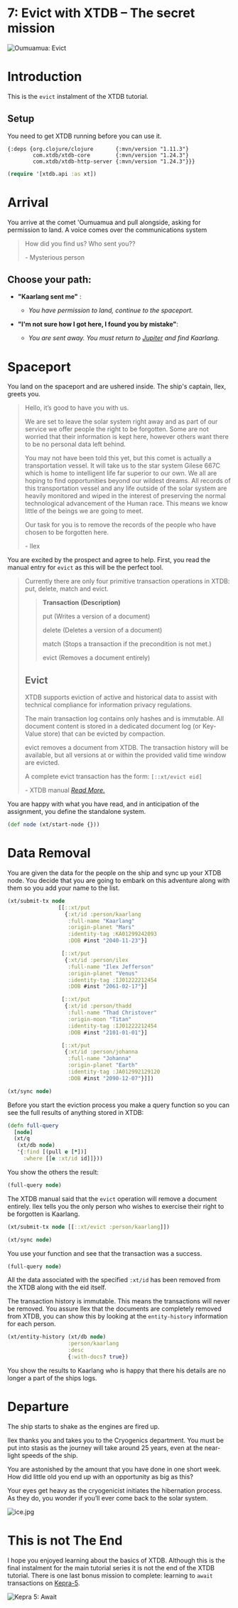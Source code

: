 # 7: Evict with XTDB – The secret mission

![Oumuamua: Evict](https://github.com/xtdb/xtdb-tutorial/raw/main/images/7a-evict-meteor-title.png)

# Introduction

This is the `evict` instalment of the XTDB tutorial.

## Setup

You need to get XTDB running before you can use it.

<!--- Stil want to show the user deps.edn even though it's loaded in the repo. --->
```edn no-exec
{:deps {org.clojure/clojure       {:mvn/version "1.11.3"}
        com.xtdb/xtdb-core        {:mvn/version "1.24.3"}
        com.xtdb/xtdb-http-server {:mvn/version "1.24.3"}}}
```

```clojure
(require '[xtdb.api :as xt])
```

# Arrival

You arrive at the comet 'Oumuamua and pull alongside, asking for permission to land.
A voice comes over the communications system


> How did you find us? Who sent you??
>
> \- Mysterious person


## Choose your path:


  * **"Kaarlang sent me"** :
      * *You have permission to land, continue to the spaceport.*


  * **"I'm not sure how I got here, I found you by mistake"**:
      *  *You are sent away. You must return to [Jupiter](https://nextjournal.com/xtdb-tutorial/delete) and find Kaarlang.*

# Spaceport

You land on the spaceport and are ushered inside.
The ship's captain, Ilex, greets you.

> Hello, it’s good to have you with us.
>
> We are set to leave the solar system right away and as part of our service we offer people the right to be forgotten.
> Some are not worried that their information is kept here, however others want there to be no personal data left behind.
>
> You may not have been told this yet, but this comet is actually a transportation vessel.
> It will take us to the star system Gilese 667C which is home to intelligent life far superior to our own.
> We all are hoping to find opportunities beyond our wildest dreams.
> All records of this transportation vessel and any life outside of the solar system are heavily monitored and wiped in the interest of preserving the normal technological advancement of the Human race.
> This means we know little of the beings we are going to meet.
>
> Our task for you is to remove the records of the people who have chosen to be forgotten here.
>
> \- Ilex

You are excited by the prospect and agree to help.
First, you read the manual entry for `evict` as this will be the perfect tool.

> Currently there are only four primitive transaction operations in XTDB: put, delete, match and evict.
>
>> **Transaction**    **(Description)**
>>
>> put                (Writes a version of a document)
>>
>> delete           (Deletes a version of a document)
>>
>> match           (Stops a transaction if the precondition is not met.)
>>
>> evict             (Removes a document entirely)
>
> ## Evict
> XTDB supports eviction of active and historical data to assist with technical compliance for information privacy regulations.
>
> The main transaction log contains only hashes and is immutable.
> All document content is stored in a dedicated document log (or Key-Value store) that can be evicted by compaction.
>
> evict removes a document from XTDB.
> The transaction history will be available, but all versions at or within the provided valid time window are evicted.
>
> A complete evict transaction has the form:
> `[::xt/evict eid]`
>
> \- XTDB manual *[Read More.](https://xtdb.com/reference/transactions.html#evict)*

You are happy with what you have read, and in anticipation of the assignment, you define the standalone system.

```clojure
(def node (xt/start-node {}))
```

# Data Removal

You are given the data for the people on the ship and sync up your XTDB node.
You decide that you are going to embark on this adventure along with them so you add your name to the list.

```clojure
(xt/submit-tx node
                [[::xt/put
                  {:xt/id :person/kaarlang
                   :full-name "Kaarlang"
                   :origin-planet "Mars"
                   :identity-tag :KA01299242093
                   :DOB #inst "2040-11-23"}]

                 [::xt/put
                  {:xt/id :person/ilex
                   :full-name "Ilex Jefferson"
                   :origin-planet "Venus"
                   :identity-tag :IJ01222212454
                   :DOB #inst "2061-02-17"}]

                 [::xt/put
                  {:xt/id :person/thadd
                   :full-name "Thad Christover"
                   :origin-moon "Titan"
                   :identity-tag :IJ01222212454
                   :DOB #inst "2101-01-01"}]

                 [::xt/put
                  {:xt/id :person/johanna
                   :full-name "Johanna"
                   :origin-planet "Earth"
                   :identity-tag :JA012992129120
                   :DOB #inst "2090-12-07"}]])

(xt/sync node)
```

Before you start the eviction process you make a query function so you can see the full results of anything stored in XTDB:

```clojure
(defn full-query
  [node]
  (xt/q
   (xt/db node)
   '{:find [(pull e [*])]
     :where [[e :xt/id id]]}))
```

You show the others the result:

```clojure
(full-query node)
```

The XTDB manual said that the `evict` operation will remove a document entirely.
Ilex tells you the only person who wishes to exercise their right to be forgotten is Kaarlang.

```clojure
(xt/submit-tx node [[::xt/evict :person/kaarlang]])

(xt/sync node)
```

You use your function and see that the transaction was a success.

```clojure
(full-query node)
```

All the data associated with the specified `:xt/id` has been removed from the XTDB along with the eid itself.

The transaction history is immutable.
This means the transactions will never be removed.
You assure Ilex that the documents are completely removed from XTDB, you can show this by looking at the `entity-history` information for each person.

```clojure
(xt/entity-history (xt/db node)
                   :person/kaarlang
                   :desc
                   {:with-docs? true})
```

You show the results to Kaarlang who is happy that there his details are no longer a part of the ships logs.

# Departure

The ship starts to shake as the engines are fired up.

Ilex thanks you and takes you to the Cryogenics department.
You must be put into stasis as the journey will take around 25 years, even at the near-light speeds of the ship.

You are astonished by the amount that you have done in one short week.
How did little old you end up with an opportunity as big as this?

Your eyes get heavy as the cryogenicist initiates the hibernation process.
As they do, you wonder if you’ll ever come back to the solar system.

![ice.jpg](https://github.com/xtdb/xtdb-tutorial/raw/main/images/7b-evict-ice.jpg)

# This is not The End

I hope you enjoyed learning about the basics of XTDB.
Although this is the final instalment for the main tutorial series it is not the end of the XTDB tutorial.
There is one last bonus mission to complete: learning to `await` transactions on [Kepra-5](https://nextjournal.com/xtdb-tutorial/await).

![Kepra 5: Await](https://github.com/xtdb/xtdb-tutorial/raw/main/images/7b-await-kepra5.png)
